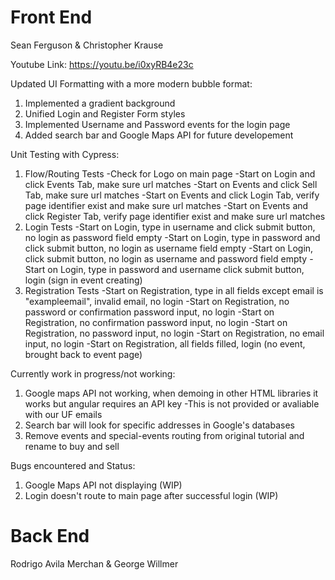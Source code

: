 # Front End
Sean Ferguson & Christopher Krause

Youtube Link: https://youtu.be/i0xyRB4e23c

Updated UI Formatting with a more modern bubble format:
1. Implemented a gradient background
2. Unified Login and Register Form styles
3. Implemented Username and Password events for the login page
4. Added search bar and Google Maps API for future developement

Unit Testing with Cypress:
1. Flow/Routing Tests
  -Check for Logo on main page
  -Start on Login and click Events Tab, make sure url matches
  -Start on Events and click Sell Tab, make sure url matches
  -Start on Events and click Login Tab, verify page identifier exist and make sure url matches
  -Start on Events and click Register Tab, verify page identifier exist and make sure url matches
2. Login Tests
  -Start on Login, type in username and click submit button, no login as password field empty
  -Start on Login, type in password and click submit button, no login as username field empty
  -Start on Login, click submit button, no login as username and password field empty
  -Start on Login, type in password and username click submit button, login (sign in event creating)
3. Registration Tests
  -Start on Registration, type in all fields except email is "exampleemail", invalid email, no login
  -Start on Registration, no password or confirmation password input, no login
  -Start on Registration, no confirmation password input, no login
  -Start on Registration, no password input, no login
  -Start on Registration, no email input, no login
  -Start on Registration, all fields filled, login (no event, brought back to event page)


Currently work in progress/not working:
1. Google maps API not working, when demoing in other HTML libraries it works but angular requires an API key
  -This is not provided or avaliable with our UF emails
2. Search bar will look for specific addresses in Google's databases
3. Remove events and special-events routing from original tutorial and rename to buy and sell

Bugs encountered and Status:
1. Google Maps API not displaying (WIP)
2. Login doesn't route to main page after successful login (WIP)

# Back End
Rodrigo Avila Merchan & George Willmer
